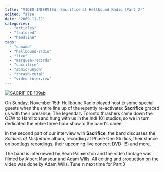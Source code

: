 ```yaml
---
title: "VIDEO INTERVIEW: Sacrifice at Hellbound Radio (Part 2)"
edited: false
date: "2009-11-19"
categories:
  - "articles"
  - "featured"
  - "headline"
tags:
  - "canada"
  - "hellbound-radio"
  - "live"
  - "marquee-records"
  - "sacrifice"
  - "sonic-unyon"
  - "thrash-metal"
  - "video-interview"
---
```


[![SACRIFICE 109ab](http://www.hellbound.ca/wp-content/uploads/2009/11/SACRIFICE-109ab-300x200.jpg "SACRIFICE 109ab")](http://www.hellbound.ca/wp-content/uploads/2009/11/SACRIFICE-109ab.jpg)

On Sunday, November 15th Hellbound Radio played host to some special guests when the entire line up of the recently re-activated **Sacrifice** graced us with their presence. The legendary Toronto thrashers came down the QEW to Hamilton and hung with us in the Indi 101 studios, so we in turn dedicated the entire three hour show to the band's career.

In the second part of our interview with **Sacrifice**, the band discusses the _Soldiers of Misfortune_ album, recording at Phase One Studios, their stance on bootlegs recordings, their upcoming live concert DVD (!!!) and more.

The band is interviewed by Sean Palmerston and the video footage was filmed by Albert Mansour and Adam Wills. All editing and production on the video was done by Adam Wills. Tune in next time for Part 3
